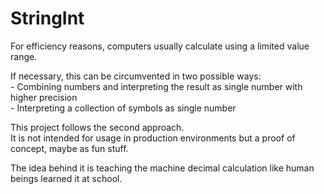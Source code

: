 # StringInt

For efficiency reasons, computers usually calculate using a limited value range.

If necessary, this can be circumvented in two possible ways:  
    - Combining numbers and interpreting the result as single number with higher precision  
    - Interpreting a collection of symbols as single number

This project follows the second approach.  
It is not intended for usage in production environments
but a proof of concept, maybe as fun stuff.

The idea behind it is teaching the machine
decimal calculation like human beings learned it at school.
